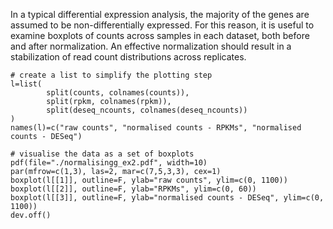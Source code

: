 In a typical differential expression analysis, the majority of the genes are assumed to be non-differentially expressed. For this reason, it is useful to examine boxplots of counts across samples in each dataset, both before and after normalization. An effective normalization should result in a stabilization of read count distributions across replicates.

```rconsole
# create a list to simplify the plotting step
l=list(
        split(counts, colnames(counts)),
        split(rpkm, colnames(rpkm)),
        split(deseq_ncounts, colnames(deseq_ncounts))
)
names(l)=c("raw counts", "normalised counts - RPKMs", "normalised counts - DESeq")

# visualise the data as a set of boxplots
pdf(file="./normalisingg_ex2.pdf", width=10)
par(mfrow=c(1,3), las=2, mar=c(7,5,3,3), cex=1)
boxplot(l[[1]], outline=F, ylab="raw counts", ylim=c(0, 1100))
boxplot(l[[2]], outline=F, ylab="RPKMs", ylim=c(0, 60))
boxplot(l[[3]], outline=F, ylab="normalised counts - DESeq", ylim=c(0, 1100))
dev.off()
```
